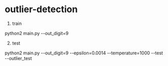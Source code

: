# outlier-detection

1. train

python2 main.py --out_digit=9



2. test

python2 main.py --out_digit=9 --epsilon=0.0014 --temperature=1000 --test --outlier_test
